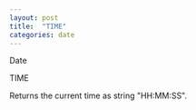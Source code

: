 ```yaml
---
layout: post
title:  "TIME"
categories: date
---
```

Date

TIME

Returns the current time as string "HH:MM:SS".

